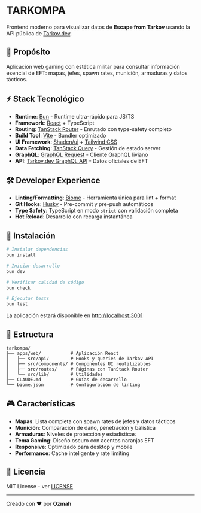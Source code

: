 # TARKOMPA

Frontend moderno para visualizar datos de **Escape from Tarkov** usando la API pública de [Tarkov.dev](https://tarkov.dev).

## 🎯 Propósito

Aplicación web gaming con estética militar para consultar información esencial de EFT: mapas, jefes, spawn rates, munición, armaduras y datos tácticos.

## ⚡ Stack Tecnológico

- **Runtime**: [Bun](https://bun.sh) - Runtime ultra-rápido para JS/TS
- **Framework**: [React](https://react.dev) + TypeScript
- **Routing**: [TanStack Router](https://tanstack.com/router) - Enrutado con type-safety completo
- **Build Tool**: [Vite](https://vitejs.dev) - Bundler optimizado
- **UI Framework**: [Shadcn/ui](https://ui.shadcn.com) + [Tailwind CSS](https://tailwindcss.com)
- **Data Fetching**: [TanStack Query](https://tanstack.com/query) - Gestión de estado server
- **GraphQL**: [GraphQL Request](https://github.com/jasonkuhrt/graphql-request) - Cliente GraphQL liviano
- **API**: [Tarkov.dev GraphQL API](https://api.tarkov.dev) - Datos oficiales de EFT

## 🛠️ Developer Experience

- **Linting/Formatting**: [Biome](https://biomejs.dev) - Herramienta única para lint + format
- **Git Hooks**: [Husky](https://typicode.github.io/husky) - Pre-commit y pre-push automáticos
- **Type Safety**: TypeScript en modo `strict` con validación completa
- **Hot Reload**: Desarrollo con recarga instantánea

## 🚀 Instalación

```bash
# Instalar dependencias
bun install

# Iniciar desarrollo
bun dev

# Verificar calidad de código
bun check

# Ejecutar tests
bun test
```

La aplicación estará disponible en [http://localhost:3001](http://localhost:3001)

## 📁 Estructura

```
tarkompa/
├── apps/web/           # Aplicación React
│   ├── src/api/        # Hooks y queries de Tarkov API
│   ├── src/components/ # Componentes UI reutilizables
│   ├── src/routes/     # Páginas con TanStack Router
│   └── src/lib/        # Utilidades
├── CLAUDE.md           # Guías de desarrollo
└── biome.json          # Configuración de linting
```

## 🎮 Características

- **Mapas**: Lista completa con spawn rates de jefes y datos tácticos
- **Munición**: Comparación de daño, penetración y balística
- **Armaduras**: Niveles de protección y estadísticas
- **Tema Gaming**: Diseño oscuro con acentos naranjas EFT
- **Responsive**: Optimizado para desktop y mobile
- **Performance**: Cache inteligente y rate limiting

## 📜 Licencia

MIT License - ver [LICENSE](LICENSE)

---

Creado con ❤️ por **Ozmah**